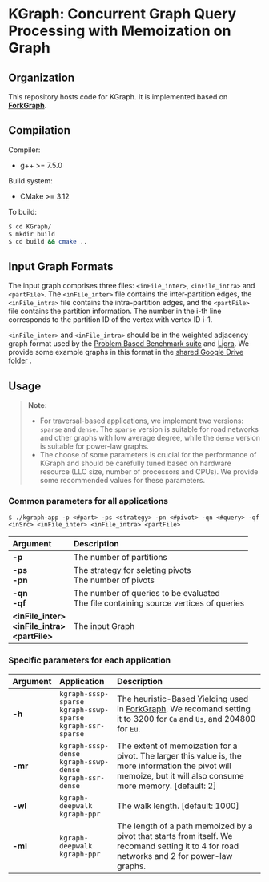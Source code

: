# KGraph: Concurrent Graph Query Processing with Memoization on Graph


Organization
--------

This repository hosts code for KGraph. It is implemented based on [**ForkGraph**](https://github.com/Xtra-Computing/ForkGraph).


Compilation
--------

Compiler:
* g++ >= 7.5.0


Build system:
* CMake >= 3.12


To build:
```sh
$ cd KGraph/
$ mkdir build
$ cd build && cmake ..
```


Input Graph Formats
-----------
The input graph comprises three files: `<inFile_inter>`, `<inFile_intra>` and `<partFile>`. The `<inFile_inter>` file contains the inter-partition edges, the `<inFile_intra>` file contains the intra-partition edges, and the `<partFile>` file contains the partition information. The number in the i-th line corresponds to the partition ID of the vertex with vertex ID i-1. 

`<inFile_inter>` and `<inFile_intra>` should be in the weighted adjacency graph format used by the [Problem Based Benchmark suite](http://www.cs.cmu.edu/~pbbs/benchmarks/graphIO.html) and [Ligra](https://github.com/jshun/ligra). We provide some example graphs in this format in the [shared Google Drive folder](https://drive.google.com/drive/u/3/folders/1GnX9wCb70YSKZZw_c2PYlRcK6YivyZkX) .


Usage
-----------
> **Note:**
> - For traversal-based applications, we implement two versions: `sparse` and `dense`. The `sparse` version is suitable for road networks and other graphs with low average degree, while the `dense` version is suitable for power-law graphs.
> - The choose of some parameters is crucial for the performance of KGraph and should be carefully tuned based on hardware resource (LLC size, number of processors and CPUs). We provide some recommended values for these parameters.

### Common parameters for all applications
```
$ ./kgraph-app -p <#part> -ps <strategy> -pn <#pivot> -qn <#query> -qf <inSrc> <inFile_inter> <inFile_intra> <partFile>
```
| Argument  | Description |
| :-----| :---- |
| **-p** | The number of partitions |
| **-ps<br>-pn** | The strategy for seleting pivots <br> The number of pivots |
| **-qn<br>-qf** | The number of queries to be evaluated <br> The file containing source vertices of queries |
| **\<inFile_inter\><br>\<inFile_intra\><br>\<partFile\>** | The input Graph |

### Specific parameters for each application

| Argument | Application | Description |
| :-----| :----- | :---- |
| **-h** | `kgraph-sssp-sparse`<br> `kgraph-sswp-sparse` <br> `kgraph-ssr-sparse` | The heuristic-Based Yielding used in [ForkGraph](https://github.com/Xtra-Computing/ForkGraph). We recomand setting it to 3200 for `Ca` and `Us`, and 204800 for `Eu`. |
| **-mr** | `kgraph-sssp-dense`<br> `kgraph-sswp-dense` <br> `kgraph-ssr-dense` | The extent of memoization for a pivot. The larger this value is, the more information the pivot will memoize, but it will also consume more memory. [default: 2] |
| **-wl** | `kgraph-deepwalk` <br>  `kgraph-ppr` | The walk length. [default: 1000] |
| **-ml** | `kgraph-deepwalk` <br>  `kgraph-ppr` | The length of a path memoized by a pivot that starts from itself. We recomand setting it to 4 for road networks and 2 for power-law graphs. |
